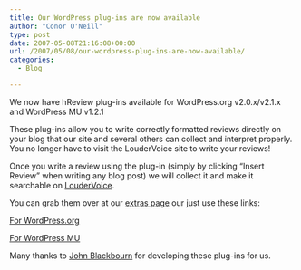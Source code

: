 ```yaml
---
title: Our WordPress plug-ins are now available
author: "Conor O'Neill"
type: post
date: 2007-05-08T21:16:08+00:00
url: /2007/05/08/our-wordpress-plug-ins-are-now-available/
categories:
  - Blog

---
```

We now have hReview plug-ins available for WordPress.org v2.0.x/v2.1.x and WordPress MU v1.2.1

These plug-ins allow you to write correctly formatted reviews directly on your blog that our site and several others can collect and interpret properly. You no longer have to visit the LouderVoice site to write your reviews!

Once you write a review using the plug-in (simply by clicking &#8220;Insert Review&#8221; when writing any blog post) we will collect it and make it searchable on [LouderVoice][1].

You can grab them over at our [extras page][2] our just use these links:

[For WordPress.org][3]

[For WordPress MU][4]

Many thanks to [John Blackbourn][5] for developing these plug-ins for us.

 [1]: http://www.loudervoice.com/
 [2]: http://www.loudervoice.com/extras
 [3]: http://www.loudervoice.com/static/extras/loudervoice_hreview_plugin_wordpress_org_v10.zip
 [4]: http://www.loudervoice.com/static/extras/loudervoice_hreview_plugin_wordpress_mu_v10.zip
 [5]: http://johnblackbourn.com/